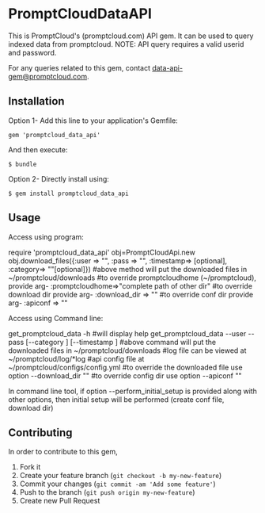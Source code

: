 # PromptCloudDataAPI

This is PromptCloud's (promptcloud.com) API gem. It can be used to query indexed data from promptcloud.
NOTE: API query requires a valid userid and password.

For any queries related to this gem, contact data-api-gem@promptcloud.com.

## Installation
Option 1-
Add this line to your application's Gemfile:

    gem 'promptcloud_data_api'

And then execute:

    $ bundle

Option 2-
Directly install using:

    $ gem install promptcloud_data_api

## Usage

Access using program:

require 'promptcloud_data_api'
obj=PromptCloudApi.new
obj.download_files({:user => "<your valid user name>", :pass => "<your valid password>", :timestamp=> <timestamp>[optional], :category=> "<category>"[optional]})
#above method will put the downloaded files in ~/promptcloud/downloads
#to override promptcloudhome (~/promptcloud), provide arg- :promptcloudhome=>"complete path of other dir"
#to override download dir provide arg- :download_dir => "<download dir full path>"
#to override conf dir provide arg- :apiconf => "<api conf full path>"

Access using Command line:

get_promptcloud_data -h #will display help
get_promptcloud_data --user <username> --pass <password> [--category <category>] [--timestamp <timestamp>] 
#above command will put the downloaded files in ~/promptcloud/downloads
#log file can be viewed at ~/promptcloud/log/*log
#api config file at ~/promptcloud/configs/config.yml
#to override the downloaded file use option --download_dir "<apidir full path>"
#to override config dir use option --apiconf "<apiconf full path>"

In command line tool, if option --perform_initial_setup is provided along with other options, then initial setup will be performed (create conf file, download dir)

## Contributing
In order to contribute to this gem,

1. Fork it
2. Create your feature branch (`git checkout -b my-new-feature`)
3. Commit your changes (`git commit -am 'Add some feature'`)
4. Push to the branch (`git push origin my-new-feature`)
5. Create new Pull Request
